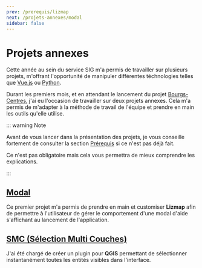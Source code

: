 ```yaml
---
prev: /prerequis/lizmap
next: /projets-annexes/modal
sidebar: false
---
```


# Projets annexes

Cette année au sein du service SIG m'a permis de travailler sur plusieurs projets, m'offrant l'opportunité de manipuler différentes téchnologies telles que [Vue.js](https://vuejs.org) ou [Python](https://python.org).

Durant les premiers mois, et en attendant le lancement du projet [Bourgs-Centres](/projets/bourgs-centres), j'ai eu l'occasion de travailler sur deux projets annexes. Cela m'a permis de m'adapter à la méthode de travail de l'équipe et prendre en main les outils qu'elle utilise.

::: warning Note

Avant de vous lancer dans la présentation des projets, je vous conseille fortement de consulter la section [Prérequis](/prerequis) si ce n'est pas déjà fait.

Ce n'est pas obligatoire mais cela vous permettra de mieux comprendre les explications.

:::

## [Modal](/projets/modal)

Ce premier projet m'a permis de prendre en main et customiser **Lizmap** afin de permettre à l'utilisateur de gérer le comportement d'une modal d'aide s'affichant au lancement de l'application.

## [SMC (Sélection Multi Couches)](/projets/smc)

J'ai été chargé de créer un plugin pour **QGIS** permettant de sélectionner instantanément toutes les entités visibles dans l'interface.
